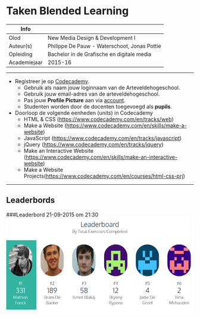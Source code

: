 ﻿Taken Blended Learning
======================

|Info|  |
|----|---|
|Olod|New Media Design & Development I|
|Auteur(s)|Philippe De Pauw - Waterschoot, Jonas Pottie|
|Opleiding|Bachelor in de Grafische en digitale media|
|Academiejaar|2015-16|

***

* Registreer je op [Codecademy](https://www.codecademy.com).
	* Gebruik als naam jouw loginnaam van de Arteveldehogeschool.
	* Gebruik jouw email-adres van de arteveldehogeschool.
	* Pas jouw **Profile Picture** aan via [account](https://www.codecademy.com/account).
	* Studenten worden door de docenten toegevoegd als **pupils**.
* Doorloop de volgende eenheden (units) in Codecademy
	* HTML & CSS (https://www.codecademy.com/en/tracks/web)
	* Make a Website (https://www.codecademy.com/en/skills/make-a-website)
	* JavaScript (https://www.codecademy.com/en/tracks/javascript)
	* jQuery (https://www.codecademy.com/en/tracks/jquery)
	* Make an Interactive Website (https://www.codecademy.com/en/skills/make-an-interactive-website)
	* Make a Website Projects(https://www.codecademy.com/en/courses/html-css-prj) 

***

Leaderbords
------------------------------

###Leaderbord 21-09-2015 om 21:30 
![Leaderbord 21-09-2015 om 21:30](../docs/images/leaderbord_21092015.PNG)